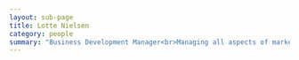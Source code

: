 ```yaml
---
layout: sub-page
title: Lotte Nielsen
category: people
summary: "Business Development Manager<br>Managing all aspects of marketing, event management and press relations. The sharp eye and relentless reminder on all sales support. "
---
```


